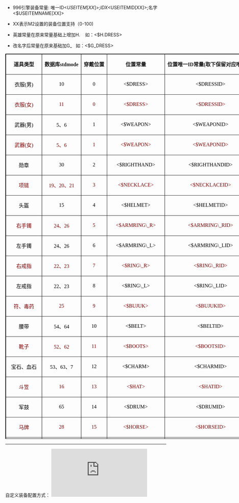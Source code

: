 - 996引擎装备常量: 唯一ID<$USEITEM[XX]>;IDX<$USEITEMID[XX]>;名字<$USEITEMNAME[XX]>
- XX表示M2设置的装备位置支持（0-100)

- 英雄常量在原来常量基础上增加H.    如：<$H.DRESS>
- 改名字后常量在原来基础加G_   如：<$G_DRESS>

<table style="HEIGHT: 1203px; WIDTH: 919px; BORDER-COLLAPSE: collapse" bordercolor="#000000" cellspacing="0" cellpadding="2" width="919" border="1"><tbody><tr><td><p align="center"><strong><font face="宋体">道具类型</font></strong></p></td><td><p align="center"><strong><font face="宋体"> 数据库stdmode</font></strong></p></td><td><p align="center"><strong><font face="宋体"> 穿戴位置</font></strong></p></td><td><p align="center"><strong><font face="宋体"> 位置常量</font></strong></p></td><td><p align="center"><strong><font face="宋体"> 位置唯一ID常量(取下保留对应唯一ID)</font></strong></p></td></tr><tr><td><p align="center"><font color="#000000"><span style="FONT-SIZE: 12pt; FONT-FAMILY: 宋体; mso-font-kerning: 0.0000pt; mso-spacerun: 'yes'">衣服(男)</span><span style="FONT-SIZE: 12pt; FONT-FAMILY: 宋体; mso-font-kerning: 0.0000pt"></span></font></p></td><td><p align="center"><font color="#000000" face="宋体"> 10</font></p></td><td><p align="center"><font color="#000000" face="宋体">0</font></p></td><td><p align="center"><font color="#000000" face="宋体"><$DRESS></font></p></td><td><p align="center"><font color="#000000" face="宋体"><$DRESSID></font></p></td></tr><tr><td><p align="center"><font color="#800000"><span style="FONT-SIZE: 12pt; FONT-FAMILY: 宋体; mso-font-kerning: 0.0000pt; mso-spacerun: 'yes'">衣服(女)</span><span style="FONT-SIZE: 12pt; FONT-FAMILY: 宋体; mso-font-kerning: 0.0000pt"></span></font></p></td><td><p align="center"><font color="#800000" face="宋体"> 11</font></p></td><td><p align="center"><font color="#800000" face="宋体">0</font></p></td><td><p align="center"><font color="#800000" face="宋体"><$DRESS></font></p></td><td><p align="center"><font color="#800000" face="宋体"><$DRESSID></font></p></td></tr><tr><td><p align="center"><font color="#000000"><span style="FONT-SIZE: 12pt; FONT-FAMILY: 宋体; mso-font-kerning: 0.0000pt; mso-spacerun: 'yes'">武器(男)</span><span style="FONT-SIZE: 12pt; FONT-FAMILY: 宋体; mso-font-kerning: 0.0000pt"></span></font></p></td><td><p align="center"><font color="#000000" face="宋体"> 5、6</font></p></td><td><p align="center"><font color="#000000" face="宋体">1</font></p></td><td><p align="center"><font color="#000000" face="宋体"><$WEAPON></font></p></td><td><p align="center"><font color="#000000" face="宋体"><$WEAPONID></font></p></td></tr><tr><td><p align="center"><font color="#800000"><span style="FONT-SIZE: 12pt; FONT-FAMILY: 宋体; mso-font-kerning: 0.0000pt; mso-spacerun: 'yes'">武器(女)</span><span style="FONT-SIZE: 12pt; FONT-FAMILY: 宋体; mso-font-kerning: 0.0000pt"></span></font></p></td><td><p align="center"><font color="#800000" face="宋体"> 5、6</font></p></td><td><p align="center"><font color="#800000" face="宋体">1</font></p></td><td><p align="center"><font color="#800000" face="宋体"><$WEAPON></font></p></td><td><p align="center"><font color="#800000" face="宋体"><$WEAPONID></font></p></td></tr><tr><td><p align="center"><font color="#000000"><span style="FONT-SIZE: 12pt; FONT-FAMILY: 宋体; mso-font-kerning: 0.0000pt; mso-spacerun: 'yes'">勋章</span><span style="FONT-SIZE: 12pt; FONT-FAMILY: 宋体; mso-font-kerning: 0.0000pt"></span></font></p></td><td><p align="center"><font color="#000000" face="宋体"> 30</font></p></td><td><p align="center"><font color="#000000" face="宋体">2</font></p></td><td><p align="center"><font color="#000000" face="宋体"><$RIGHTHAND></font></p></td><td><p align="center"><font color="#000000" face="宋体"><$RIGHTHANDID></font></p></td></tr><tr><td><p align="center"><font color="#800000"><span style="FONT-SIZE: 12pt; FONT-FAMILY: 宋体; mso-font-kerning: 0.0000pt; mso-spacerun: 'yes'">项链</span><span style="FONT-SIZE: 12pt; FONT-FAMILY: 宋体; mso-font-kerning: 0.0000pt"></span></font></p></td><td><p align="center"><font color="#800000" face="宋体"> 19、20、21</font></p></td><td><p align="center"><font color="#800000" face="宋体">3</font></p></td><td><p align="center"><font color="#800000" face="宋体"><$NECKLACE></font></p></td><td><p align="center"><font color="#800000" face="宋体"> <$NECKLACEID></font></p></td></tr><tr><td><p align="center"><font color="#000000"><span style="FONT-SIZE: 12pt; FONT-FAMILY: 宋体; mso-font-kerning: 0.0000pt; mso-spacerun: 'yes'">头盔</span><span style="FONT-SIZE: 12pt; FONT-FAMILY: 宋体; mso-font-kerning: 0.0000pt"></span></font></p></td><td><p align="center"><font color="#000000" face="宋体"> 15</font></p></td><td><p align="center"><font color="#000000" face="宋体">4</font></p></td><td><p align="center"><font color="#000000" face="宋体"><$HELMET></font></p></td><td><p align="center"><font color="#000000" face="宋体"> <$HELMETID></font></p></td></tr><tr><td><p align="center"><font color="#800000"><span style="FONT-SIZE: 12pt; FONT-FAMILY: 宋体; mso-font-kerning: 0.0000pt; mso-spacerun: 'yes'">右手镯</span><span style="FONT-SIZE: 12pt; FONT-FAMILY: 宋体; mso-font-kerning: 0.0000pt"></span></font></p></td><td><p align="center"><font color="#800000" face="宋体"> 24、26</font></p></td><td><p align="center"><font color="#800000" face="宋体">5</font></p></td><td><p align="center"><font color="#800000" face="宋体"><$ARMRING\_R></font></p></td><td><p align="center"><font color="#800000" face="宋体"> <$ARMRING\_RID></font></p></td></tr><tr><td><p align="center"><font color="#000000"><span style="FONT-SIZE: 12pt; FONT-FAMILY: 宋体; mso-font-kerning: 0.0000pt; mso-spacerun: 'yes'">左手镯</span><span style="FONT-SIZE: 12pt; FONT-FAMILY: 宋体; mso-font-kerning: 0.0000pt"></span></font></p></td><td><p align="center"><font color="#000000" face="宋体"> 24、26</font></p></td><td><p align="center"><font color="#000000" face="宋体">6</font></p></td><td><p align="center"><font color="#000000" face="宋体"><$ARMRING\_L></font></p></td><td><p align="center"><font color="#000000" face="宋体"> <$ARMRING\_LID></font></p></td></tr><tr><td><p align="center"><font color="#800000"><span style="FONT-SIZE: 12pt; FONT-FAMILY: 宋体; mso-font-kerning: 0.0000pt; mso-spacerun: 'yes'">右戒指</span><span style="FONT-SIZE: 12pt; FONT-FAMILY: 宋体; mso-font-kerning: 0.0000pt"></span></font></p></td><td><p align="center"><font color="#800000" face="宋体">22、23</font></p></td><td><p align="center"><font color="#800000" face="宋体">7</font></p></td><td><p align="center"><font color="#800000" face="宋体"><$RING\_R></font></p></td><td><p align="center"><font color="#800000" face="宋体"><$RING\_RID></font></p></td></tr><tr><td><p align="center"><font color="#000000" face="宋体">左戒指</font></p></td><td><p align="center"><font color="#000000" face="宋体">22、23</font></p></td><td><p align="center"><font color="#000000" face="宋体">8</font></p></td><td><p align="center"><font color="#000000" face="宋体"><$RING\_L></font></p></td><td><p align="center"><font color="#000000" face="宋体"><$RING\_LID></font></p></td></tr><tr><td><p align="center"><font color="#800000"><span style="FONT-SIZE: 12pt; FONT-FAMILY: 宋体; mso-font-kerning: 0.0000pt; mso-spacerun: 'yes'">符、毒药</span><span style="FONT-SIZE: 12pt; FONT-FAMILY: 宋体; mso-font-kerning: 0.0000pt"></span></font></p></td><td><p align="center"><font color="#800000" face="宋体">25</font></p></td><td><p align="center"><font color="#800000" face="宋体">9</font></p></td><td><p align="center"><font color="#800000" face="宋体"><$BUJUK></font></p></td><td><p align="center"><font color="#800000" face="宋体"><$BUJUKID></font></p></td></tr><tr><td><p align="center"><font color="#000000" face="宋体">腰带</font></p></td><td><p align="center"><font color="#000000" face="宋体">54、64</font></p></td><td><p align="center"><font color="#000000" face="宋体">10</font></p></td><td><p align="center"><font color="#000000" face="宋体"><$BELT></font></p></td><td><p align="center"><font color="#000000" face="宋体"><$BELTID></font></p></td></tr><tr><td><p align="center"><font color="#800000" face="宋体">靴子</font></p></td><td><p align="center"><font color="#800000" face="宋体">52、62</font></p></td><td><p align="center"><font color="#800000" face="宋体">11</font></p></td><td><p align="center"><font color="#800000" face="宋体"><$BOOTS></font></p></td><td><p align="center"><font color="#800000" face="宋体"><$BOOTSID></font></p></td></tr><tr><td><p align="center"><font color="#000000" face="宋体">宝石、血石</font></p></td><td><p align="center"><font color="#000000" face="宋体">53、63、7</font></p></td><td><p align="center"><font color="#000000" face="宋体">12</font></p></td><td><p align="center"><font color="#000000" face="宋体"><$CHARM></font></p></td><td><p align="center"><font color="#000000" face="宋体"><$CHARMID></font></p></td></tr><tr><td><p align="center"><font color="#800000" face="宋体">斗笠</font></p></td><td><p align="center"><font color="#800000" face="宋体">16</font></p></td><td><p align="center"><font color="#800000" face="宋体">13</font></p></td><td><p align="center"><font color="#800000" face="宋体"><$HAT></font></p></td><td><p align="center"><font color="#800000" face="宋体"><$HATID></font></p></td></tr><tr><td><p align="center"><font color="#000000" face="宋体">军鼓</font></p></td><td><p align="center"><font color="#000000" face="宋体">65</font></p></td><td><p align="center"><font color="#000000" face="宋体">14</font></p></td><td><p align="center"><font color="#000000" face="宋体"><$DRUM></font></p></td><td><p align="center"><font color="#000000" face="宋体"><$DRUMID></font></p></td></tr><tr><td><p align="center"><font color="#800000" face="宋体">马牌</font></p></td><td><p align="center"><font color="#800000" face="宋体">28</font></p></td><td><p align="center"><font color="#800000" face="宋体">15</font></p></td><td><p align="center"><font color="#800000" face="宋体"><$HORSE></font></p></td><td><p align="center"><font color="#800000" face="宋体"><$HORSEID></font></p></td></tr><tr><td><p align="center"><font color="#000000" face="宋体">盾牌</font></p></td><td><p align="center"><font color="#000000" face="宋体">48</font></p></td><td><p align="center"><font color="#000000" face="宋体">16</font></p></td><td><p align="center"><font color="#000000" face="宋体"><$SHIELD></font></p></td><td><p align="center"><font color="#000000" face="宋体"><$SHIELDID></font></p></td></tr><tr><td><p align="center"><font color="#800000" face="宋体">面巾</font></p></td><td><p align="center"><font color="#800000" face="宋体">50</font></p></td><td><p align="center"><font color="#800000" face="宋体">55</font></p></td><td><p align="center"><font color="#800000" face="宋体"><$FTOWEL></font></p></td><td><p align="center"><font color="#800000" face="宋体"><$FTOWELID></font></p></td></tr><tr><td><p align="center"><font color="#000000" face="宋体">时装衣服(男)</font></p></td><td><p align="center"><font color="#000000" face="宋体">66</font></p></td><td><p align="center"><font color="#000000" face="宋体">17</font></p></td><td><p align="center"><font color="#000000" face="宋体"><$SDRESS></font></p></td><td><p align="center"><font color="#000000" face="宋体"><$SDRESSID></font></p></td></tr><tr><td><p align="center"><font color="#800000" face="宋体">时装衣服(女)</font></p></td><td><p align="center"><font color="#800000" face="宋体">67</font></p></td><td><p align="center"><font color="#800000" face="宋体">17</font></p></td><td><p align="center"><font color="#800000" face="宋体"><$SDRESS></font></p></td><td><p align="center"><font color="#800000" face="宋体"><$SDRESSID></font></p></td></tr><tr><td><p align="center"><font color="#000000" face="宋体">时装武器(男)</font></p></td><td><p align="center"><font color="#000000" face="宋体">68</font></p></td><td><p align="center"><font color="#000000" face="宋体">18</font></p></td><td><p align="center"><font color="#000000" face="宋体"><$SWEAPON></font></p></td><td><p align="center"><font color="#000000" face="宋体"><$SWEAPONID></font></p></td></tr><tr><td><p align="center"><font color="#800000" face="宋体">时装武器(女)</font></p></td><td><p align="center"><font color="#800000" face="宋体">69</font></p></td><td><p align="center"><font color="#800000" face="宋体">18</font></p></td><td><p align="center"><font color="#800000" face="宋体"><$SWEAPON></font></p></td><td><p align="center"><font color="#800000" face="宋体"><$SWEAPONID></font></p></td></tr><tr><td><p align="center"><font color="#000000" face="宋体">时装斗笠</font></p></td><td><p align="center"><font color="#000000" face="宋体">71</font></p></td><td><p align="center"><font color="#000000" face="宋体">19</font></p></td><td><p align="center"><font color="#000000" face="宋体"><$SHAT></font></p></td><td><p align="center"><font color="#000000" face="宋体"><$SHATID></font></p></td></tr><tr><td><p align="center"><font color="#800000" face="宋体">时装项链</font></p></td><td><p align="center"><font color="#800000" face="宋体">75、76、77</font></p></td><td><p align="center"><font color="#800000" face="宋体">20</font></p></td><td><p align="center"><font color="#800000" face="宋体"><$SNECKLACE></font></p></td><td><p align="center"><font color="#800000" face="宋体"><$SNECKLACEID></font></p></td></tr><tr><td><p align="center"><font color="#000000" face="宋体">时装头盔</font></p></td><td><p align="center"><font color="#000000" face="宋体">78</font></p></td><td><p align="center"><font color="#000000" face="宋体">21</font></p></td><td><p align="center"><font color="#000000" face="宋体"><$SHELMET></font></p></td><td><p align="center"><font color="#000000" face="宋体"><$SHELMETID></font></p></td></tr><tr><td><p align="center"><font color="#800000" face="宋体">时装左手镯</font></p></td><td><p align="center"><font color="#800000" face="宋体">79、80</font></p></td><td><p align="center"><font color="#800000" face="宋体">22</font></p></td><td><p align="center"><font color="#800000" face="宋体"><$SARMRING\_L></font></p></td><td><p align="center"><font color="#800000" face="宋体"><$SARMRING\_LID></font></p></td></tr><tr><td><p align="center"><font color="#000000" face="宋体">时装右手镯</font></p></td><td><p align="center"><font color="#000000" face="宋体">79、80</font></p></td><td><p align="center"><font color="#000000" face="宋体">23</font></p></td><td><p align="center"><font color="#000000" face="宋体"><$SARMRING\_R></font></p></td><td><p align="center"><font color="#000000" face="宋体"><$SARMRING\_RID></font></p></td></tr><tr><td><p align="center"><font color="#800000" face="宋体">时装左戒指</font></p></td><td><p align="center"><font color="#800000" face="宋体">81、82</font></p></td><td><p align="center"><font color="#800000" face="宋体">24</font></p></td><td><p align="center"><font color="#800000" face="宋体"><$SRING\_L></font></p></td><td><p align="center"><font color="#800000" face="宋体"><$SRING\_LID></font></p></td></tr><tr><td><p align="center"><font color="#000000" face="宋体">时装右戒指</font></p></td><td><p align="center"><font color="#000000" face="宋体">81、82</font></p></td><td><p align="center"><font color="#000000" face="宋体">25</font></p></td><td><p align="center"><font color="#000000" face="宋体"><$SRING\_R></font></p></td><td><p align="center"><font color="#000000" face="宋体"><$SRING\_RID></font></p></td></tr><tr><td><p align="center"><font color="#800000" face="宋体">时装勋章</font></p></td><td><p align="center"><font color="#800000" face="宋体">83</font></p></td><td><p align="center"><font color="#800000" face="宋体">26</font></p></td><td><p align="center"><font color="#800000" face="宋体"><$SRIGHTHAND></font></p></td><td><p align="center"><font color="#800000" face="宋体"><$SRIGHTHANDID></font></p></td></tr><tr><td><p align="center"><font color="#000000" face="宋体">时装腰带</font></p></td><td><p align="center"><font color="#000000" face="宋体">84、85</font></p></td><td><p align="center"><font color="#000000" face="宋体">27</font></p></td><td><p align="center"><font color="#000000" face="宋体"><$SBELT></font></p></td><td><p align="center"><font color="#000000" face="宋体"><$SBELTID></font></p></td></tr><tr><td><p align="center"><font color="#800000" face="宋体">时装靴子</font></p></td><td><p align="center"><font color="#800000" face="宋体">86、87</font></p></td><td><p align="center"><font color="#800000" face="宋体">28</font></p></td><td><p align="center"><font color="#800000" face="宋体"><$SBOOTS></font></p></td><td><p align="center"><font color="#800000" face="宋体"><$SBOOTSID></font></p></td></tr><tr><td><p align="center"><font color="#000000" face="宋体">时装宝石</font></p></td><td><p align="center"><font color="#000000" face="宋体">88、89</font></p></td><td><p align="center"><font color="#000000" face="宋体">29</font></p></td><td><p align="center"><font color="#000000" face="宋体"><$SCHARM></font></p></td><td><p align="center"><font color="#000000" face="宋体"><$SCHARMID></font></p></td></tr><tr><td><p align="center"><font color="#800000" face="宋体">时装马牌</font></p></td><td><p align="center"><font color="#800000" face="宋体">90</font></p></td><td><p align="center"><font color="#800000" face="宋体">42</font></p></td><td><p align="center"><font color="#800000" face="宋体"><$SHORSE></font></p></td><td><p align="center"><font color="#800000" face="宋体"><$SHORSEID></font></p></td></tr><tr><td><p align="center"><font color="#000000" face="宋体">时装符印</font></p></td><td><p align="center"><font color="#000000" face="宋体">91</font></p></td><td><p align="center"><font color="#000000" face="宋体">43</font></p></td><td><p align="center"><font color="#000000" face="宋体"><$SBUJUK></font></p></td><td><p align="center"><font color="#000000" face="宋体"><$SBUJUKID></font></p></td></tr><tr><td><p align="center"><font color="#800000" face="宋体">时装军鼓</font></p></td><td><p align="center"><font color="#800000" face="宋体">92</font></p></td><td><p align="center"><font color="#800000" face="宋体">44</font></p></td><td><p align="center"><font color="#800000" face="宋体"><$SDRUM></font></p></td><td><p align="center"><font color="#800000" face="宋体"><$SDRUMID></font></p></td></tr><tr><td><p align="center"><font color="#000000" face="宋体">时装盾牌</font></p></td><td><p align="center"><font color="#000000" face="宋体">93</font></p></td><td><p align="center"><font color="#000000" face="宋体">45</font></p></td><td><p align="center"><font color="#000000" face="宋体"><$SSHIELD></font></p></td><td><p align="center"><font color="#000000" face="宋体"><$SSHIELDID></font></p></td></tr><tr><td><p align="center"><font color="#800000" face="宋体">时装面巾</font></p></td><td><p align="center"><font color="#800000" face="宋体">94</font></p></td><td><p align="center"><font color="#800000" face="宋体">46</font></p></td><td><p align="center"><font color="#800000" face="宋体"><$SFTOWEL></font></p></td><td><p align="center"><font color="#800000" face="宋体"><$SFTOWELID></font></p></td></tr><tr><td><p align="center"><font color="#000000" face="宋体">首饰盒位置1</font></p></td><td><p align="center"><font color="#000000" face="宋体">100</font></p></td><td><p align="center"><font color="#000000" face="宋体">30</font></p></td><td><p align="center"><font color="#000000" face="宋体"><$GODBLESSITEM1></font></p></td><td><p align="center"><font color="#000000" face="宋体"><$GODBLESSITEM1ID></font></p></td></tr><tr><td><p align="center"><font color="#800000" face="宋体">首饰盒位置2</font></p></td><td><p align="center"><font color="#800000" face="宋体">101</font></p></td><td><p align="center"><font color="#800000" face="宋体">31</font></p></td><td><p align="center"><font color="#800000" face="宋体"><$GODBLESSITEM2></font></p></td><td><p align="center"><font color="#800000" face="宋体"><$GODBLESSITEM2ID></font></p></td></tr><tr><td><p align="center"><font color="#000000" face="宋体">首饰盒位置3</font></p></td><td><p align="center"><font color="#000000" face="宋体">102</font></p></td><td><p align="center"><font color="#000000" face="宋体">32</font></p></td><td><p align="center"><font color="#000000" face="宋体"><$GODBLESSITEM3></font></p></td><td><p align="center"><font color="#000000" face="宋体"><$GODBLESSITEM3ID></font></p></td></tr><tr><td><p align="center"><font color="#800000" face="宋体">首饰盒位置4</font></p></td><td><p align="center"><font color="#800000" face="宋体">103</font></p></td><td><p align="center"><font color="#800000" face="宋体">33</font></p></td><td><p align="center"><font color="#800000" face="宋体"><$GODBLESSITEM4></font></p></td><td><p align="center"><font color="#800000" face="宋体"><$GODBLESSITEM4ID></font></p></td></tr><tr><td><p align="center"><font color="#000000" face="宋体">首饰盒位置5</font></p></td><td><p align="center"><font color="#000000" face="宋体">104</font></p></td><td><p align="center"><font color="#000000" face="宋体">34</font></p></td><td><p align="center"><font color="#000000" face="宋体"><$GODBLESSITEM5></font></p></td><td><p align="center"><font color="#000000" face="宋体"><$GODBLESSITEM5ID></font></p></td></tr><tr><td><p align="center"><font color="#800000" face="宋体">首饰盒位置6</font></p></td><td><p align="center"><font color="#800000" face="宋体">105</font></p></td><td><p align="center"><font color="#800000" face="宋体">35</font></p></td><td><p align="center"><font color="#800000" face="宋体"><$GODBLESSITEM6></font></p></td><td><p align="center"><font color="#800000" face="宋体"><$GODBLESSITEM6ID></font></p></td></tr><tr><td><p align="center"><font color="#000000" face="宋体">首饰盒位置7</font></p></td><td><p align="center"><font color="#000000" face="宋体">106</font></p></td><td><p align="center"><font color="#000000" face="宋体">36</font></p></td><td><p align="center"><font color="#000000" face="宋体"><$GODBLESSITEM7></font></p></td><td><p align="center"><font color="#000000" face="宋体"><$GODBLESSITEM7ID></font></p></td></tr><tr><td><p align="center"><font color="#800000" face="宋体">首饰盒位置8</font></p></td><td><p align="center"><font color="#800000" face="宋体">107</font></p></td><td><p align="center"><font color="#800000" face="宋体">37</font></p></td><td><p align="center"><font color="#800000" face="宋体"><$GODBLESSITEM8></font></p></td><td><p align="center"><font color="#800000" face="宋体"><$GODBLESSITEM8ID></font></p></td></tr><tr><td><p align="center"><font color="#000000" face="宋体">首饰盒位置9</font></p></td><td><p align="center"><font color="#000000" face="宋体">108</font></p></td><td><p align="center"><font color="#000000" face="宋体">38</font></p></td><td><p align="center"><font color="#000000" face="宋体"><$GODBLESSITEM9></font></p></td><td><p align="center"><font color="#000000" face="宋体"><$GODBLESSITEM9ID></font></p></td></tr><tr><td><p align="center"><font color="#800000" face="宋体">首饰盒位置10</font></p></td><td><p align="center"><font color="#800000" face="宋体">109</font></p></td><td><p align="center"><font color="#800000" face="宋体">39</font></p></td><td><p align="center"><font color="#800000" face="宋体"><$GODBLESSITEM10></font></p></td><td><p align="center"><font color="#800000" face="宋体"><$GODBLESSITEM10ID></font></p></td></tr><tr><td><p align="center"><font color="#000000" face="宋体">首饰盒位置11</font></p></td><td><p align="center"><font color="#000000" face="宋体">110</font></p></td><td><p align="center"><font color="#000000" face="宋体">40</font></p></td><td><p align="center"><font color="#000000" face="宋体"><$GODBLESSITEM11></font></p></td><td><p align="center"><font color="#000000" face="宋体"><$GODBLESSITEM11ID></font></p></td></tr><tr><td><p align="center"><font color="#800000" face="宋体">首饰盒位置12</font></p></td><td><p align="center"><font color="#800000" face="宋体">111</font></p></td><td><p align="center"><font color="#800000" face="宋体">41</font></p></td><td><p align="center"><font color="#800000" face="宋体"><$GODBLESSITEM12></font></p></td><td><p align="center"><font color="#800000" face="宋体"><$GODBLESSITEM12ID></font></p></td></tr></tbody></table>

------------

自定义装备配置方式：
![](http://engine-doc.996m2.com/server/index.php?s=/api/attachment/visitFile&sign=1378d975cb579f8f5b6d7d574b7e625c)